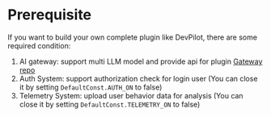 # Prerequisite

If you want to build your own complete plugin like DevPilot, there are some required condition:
1. AI gateway: support multi LLM model and provide api for plugin [Gateway repo](https://github.com/openpilot-hub/devpilot-gateway)
2. Auth System: support authorization check for login user (You can close it by setting `DefaultConst.AUTH_ON` to false)
3. Telemetry System: upload user behavior data for analysis (You can close it by setting `DefaultConst.TELEMETRY_ON` to false)